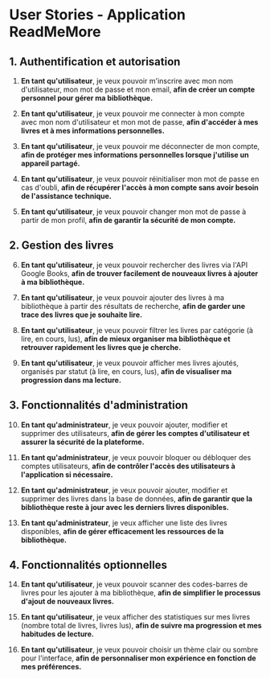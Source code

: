 # User Stories - Application ReadMeMore

## 1. Authentification et autorisation

1. **En tant qu'utilisateur**, je veux pouvoir m'inscrire avec mon nom d'utilisateur, mon mot de passe et mon email, **afin de créer un compte personnel pour gérer ma bibliothèque.**
   
2. **En tant qu'utilisateur**, je veux pouvoir me connecter à mon compte avec mon nom d'utilisateur et mon mot de passe, **afin d'accéder à mes livres et à mes informations personnelles.**

3. **En tant qu'utilisateur**, je veux pouvoir me déconnecter de mon compte, **afin de protéger mes informations personnelles lorsque j'utilise un appareil partagé.**

4. **En tant qu'utilisateur**, je veux pouvoir réinitialiser mon mot de passe en cas d'oubli, **afin de récupérer l'accès à mon compte sans avoir besoin de l'assistance technique.**

5. **En tant qu'utilisateur**, je veux pouvoir changer mon mot de passe à partir de mon profil, **afin de garantir la sécurité de mon compte.**

## 2. Gestion des livres

6. **En tant qu'utilisateur**, je veux pouvoir rechercher des livres via l'API Google Books, **afin de trouver facilement de nouveaux livres à ajouter à ma bibliothèque.**

7. **En tant qu'utilisateur**, je veux pouvoir ajouter des livres à ma bibliothèque à partir des résultats de recherche, **afin de garder une trace des livres que je souhaite lire.**

8. **En tant qu'utilisateur**, je veux pouvoir filtrer les livres par catégorie (à lire, en cours, lus), **afin de mieux organiser ma bibliothèque et retrouver rapidement les livres que je cherche.**

9. **En tant qu'utilisateur**, je veux pouvoir afficher mes livres ajoutés, organisés par statut (à lire, en cours, lus), **afin de visualiser ma progression dans ma lecture.**

## 3. Fonctionnalités d'administration

10. **En tant qu'administrateur**, je veux pouvoir ajouter, modifier et supprimer des utilisateurs, **afin de gérer les comptes d'utilisateur et assurer la sécurité de la plateforme.**

11. **En tant qu'administrateur**, je veux pouvoir bloquer ou débloquer des comptes utilisateurs, **afin de contrôler l'accès des utilisateurs à l'application si nécessaire.**

12. **En tant qu'administrateur**, je veux pouvoir ajouter, modifier et supprimer des livres dans la base de données, **afin de garantir que la bibliothèque reste à jour avec les derniers livres disponibles.**

13. **En tant qu'administrateur**, je veux afficher une liste des livres disponibles, **afin de gérer efficacement les ressources de la bibliothèque.**

## 4. Fonctionnalités optionnelles

14. **En tant qu'utilisateur**, je veux pouvoir scanner des codes-barres de livres pour les ajouter à ma bibliothèque, **afin de simplifier le processus d'ajout de nouveaux livres.**

15. **En tant qu'utilisateur**, je veux afficher des statistiques sur mes livres (nombre total de livres, livres lus), **afin de suivre ma progression et mes habitudes de lecture.**

16. **En tant qu'utilisateur**, je veux pouvoir choisir un thème clair ou sombre pour l'interface, **afin de personnaliser mon expérience en fonction de mes préférences.**